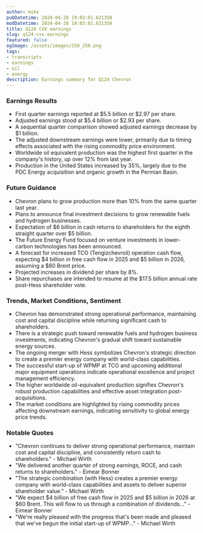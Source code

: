 ```yaml
---
author: mike
pubDatetime: 2024-04-28 19:03:01.621358
modDatetime: 2024-04-28 19:03:01.621358
title: Q124 CVX earnings
slug: q124-cvx-earnings
featured: false
ogImage: /assets/images/250_250.png
tags:
- transcripts
- earnings
- oil
- energy
description: Earnings summary for Q124 Chevron
---
```

### Earnings Results
- First quarter earnings reported at $5.5 billion or $2.97 per share.
- Adjusted earnings stood at $5.4 billion or $2.93 per share.
- A sequential quarter comparison showed adjusted earnings decrease by $1 billion.
- The adjusted downstream earnings were lower, primarily due to timing effects associated with the rising commodity price environment.
- Worldwide oil equivalent production was the highest first quarter in the company's history, up over 12% from last year.
- Production in the United States increased by 35%, largely due to the PDC Energy acquisition and organic growth in the Permian Basin.

### Future Guidance
- Chevron plans to grow production more than 10% from the same quarter last year.
- Plans to announce final investment decisions to grow renewable fuels and hydrogen businesses.
- Expectation of $6 billion in cash returns to shareholders for the eighth straight quarter over $5 billion.
- The Future Energy Fund focused on venture investments in lower-carbon technologies has been announced.
- A forecast for increased TCO (Tengizchevroil) operation cash flow, expecting $4 billion in free cash flow in 2025 and $5 billion in 2026, assuming a $60 Brent price.
- Projected increases in dividend per share by 8%.
- Share repurchases are intended to resume at the $17.5 billion annual rate post-Hess shareholder vote.

### Trends, Market Conditions, Sentiment
- Chevron has demonstrated strong operational performance, maintaining cost and capital discipline while returning significant cash to shareholders.
- There is a strategic push toward renewable fuels and hydrogen business investments, indicating Chevron's gradual shift toward sustainable energy sources.
- The ongoing merger with Hess symbolizes Chevron's strategic direction to create a premier energy company with world-class capabilities.
- The successful start-up of WPMP at TCO and upcoming additional major equipment operations indicate operational excellence and project management efficiency.
- The higher worldwide oil-equivalent production signifies Chevron's robust production capabilities and effective asset integration post-acquisitions.
- The market conditions are highlighted by rising commodity prices affecting downstream earnings, indicating sensitivity to global energy price trends.

### Notable Quotes
- "Chevron continues to deliver strong operational performance, maintain cost and capital discipline, and consistently return cash to shareholders." - Michael Wirth
- "We delivered another quarter of strong earnings, ROCE, and cash returns to shareholders." - Eimear Bonner
- "The strategic combination (with Hess) creates a premier energy company with world-class capabilities and assets to deliver superior shareholder value." - Michael Wirth
- "We expect $4 billion of free cash flow in 2025 and $5 billion in 2026 at $60 Brent. This will flow to us through a combination of dividends..." - Eimear Bonner
- "We're really pleased with the progress that's been made and pleased that we've begun the initial start-up of WPMP..." - Michael Wirth